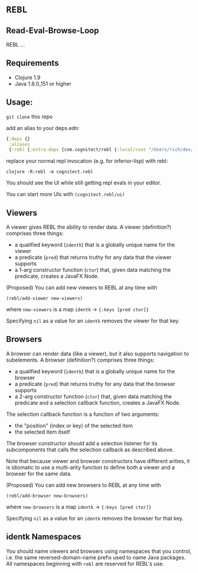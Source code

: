 # `REBL`

## Read-Eval-Browse-Loop

REBL ...

## Requirements

- Clojure 1.9
- Java 1.8.0_151 or higher

## Usage:

`git clone` this repo

add an alias to your deps.edn:

``` clj
{:deps {}
 :aliases
 {:rebl {:extra-deps {com.cognitect/rebl {:local/root "/Users/rich/dev/rebl"}}}}}
```

replace your normal repl invocation (e.g. for inferior-lisp) with rebl:

`clojure -R:rebl -m cognitect.rebl`

You should see the UI while still getting repl evals in your editor.

You can start more UIs with `(cognitect.rebl/ui)`

## Viewers

A viewer gives REBL the ability to render data. A viewer (definition?)
comprises three things:

* a qualified keyword (`identk`) that is a globally unique name for
  the viewer
* a predicate (`pred`) that returns truthy for any data that the
  viewer supports
* a 1-arg constructor function (`ctor`) that, given data matching
  the predicate, creates a JavaFX Node.

(Proposed)
You can add new viewers to REBL at any time with

    (rebl/add-viewer new-viewers)

where `new-viewers` is a map `identk` -> `{:keys [pred ctor]}`

Specifying `nil` as a value for an `identk` removes the viewer for
that key.

## Browsers

A browser can render data (like a viewer), but it also supports
navigation to subelements. A browser (definition?) comprises three
things:

* a qualified keyword (`identk`) that is a globally unique name for
  the browser
* a predicate (`pred`) that returns truthy for any data that the
  browser supports
* a 2-arg constructor function (`ctor`) that, given data matching the
  predicate and a selection callback function, creates a JavaFX Node.

The selection callback function is a function of two arguments:

* the "position" (index or key) of the selected item
* the selected item itself

The browser constructor should add a selection listener for its
subcomponents that calls the selection callback as described above.

Note that because viewer and browser constructors have different
arities, it is idiomatic to use a multi-arity function to define both
a viewer and a browser for the same data.

(Proposed)
You can add new browsers to REBL at any time with

    (rebl/add-browser new-browsers)

where `new-browsers` is a map `identk` -> `{:keys [pred ctor]}`

Specifying `nil` as a value for an `identk` removes the browser for
that key.

## identk Namespaces

You should name viewers and browsers using namespaces that you
control, i.e. the same reversed-domain-name prefix used to name Java
packages. All namespaces beginning with `rebl` are reserved for REBL's
use.


